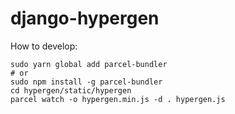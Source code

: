 # django-hypergen

How to develop:

    sudo yarn global add parcel-bundler
    # or
    sudo npm install -g parcel-bundler
    cd hypergen/static/hypergen
    parcel watch -o hypergen.min.js -d . hypergen.js
    
